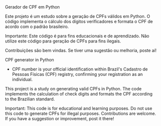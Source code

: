 Gerador de CPF em Python

Este projeto é um estudo sobre a geração de CPFs válidos em Python. O código implementa o cálculo dos dígitos verificadores e formata o CPF de acordo com o padrão brasileiro.

Importante: Este código é para fins educacionais e de aprendizado. Não utilize este código para geração de CPFs para fins ilegais.

Contribuições são bem vindas. Se tiver uma sugestão ou melhoria, poste aí!

CPF generator in Python

* CPF number is your official identification within Brazil's Cadastro de Pessoas Físicas (CPF) registry, confirming your registration as an individual.

This project is a study on generating valid CPFs in Python. The code implements the calculation of check digits and formats the CPF according to the Brazilian standard.

Important: This code is for educational and learning purposes. Do not use this code to generate CPFs for illegal purposes.
Contributions are welcome. If you have a suggestion or improvement, post it there!